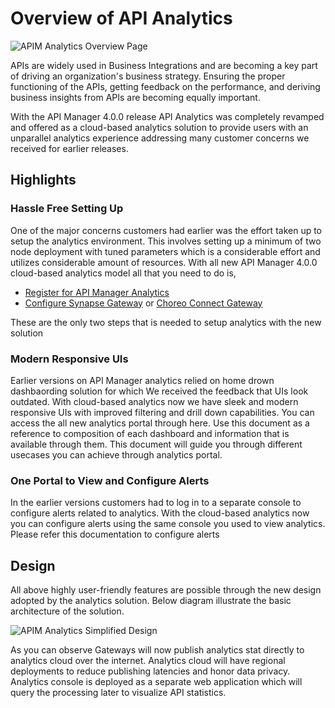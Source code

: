 # Overview of API Analytics
![APIM Analytics Overview Page]({{base_path}}/assets/img/observe/apim-analytics-overview-page.png)

APIs are widely used in Business Integrations and are becoming a key part of driving an organization's business 
strategy. Ensuring the proper functioning of the APIs, getting feedback on the performance, and deriving business 
insights from APIs are becoming equally important.

With the API Manager 4.0.0 release API Analytics was completely revamped and offered as a cloud-based analytics solution
 to provide users with an unparallel analytics experience addressing many customer concerns we received for earlier 
 releases.

## Highlights
### Hassle Free Setting Up
One of the major concerns customers had earlier was the effort taken up to setup the analytics environment. This 
involves setting up a minimum of two node deployment with tuned parameters which is a considerable effort and utilizes 
considerable amount of resources. 
With all new API Manager 4.0.0 cloud-based analytics model all that you need to do is,
 - [Register for API Manager Analytics]({{base_path}}/observe/api-manager-analytics/configure-analytics/register-for-analytics)
 - [Configure Synapse Gateway]({{base_path}}/observe/api-manager-analytics/configure-analytics/configure-synapse-gateway) or [Choreo Connect Gateway]({{base_path}}/observe/api-manager-analytics/configure-analytics/configure-microgateway)

These are the only two steps that is needed to setup analytics with the new solution

### Modern Responsive UIs
Earlier versions on API Manager analytics relied on home drown dashbaording solution for which We received the
 feedback that UIs look outdated. With cloud-based analytics now we have sleek and modern responsive UIs with improved 
 filtering and drill down capabilities. 
You can access the all new analytics portal through here. Use this document as a reference to composition of each
 dashboard and information that is available through them. This document will guide you through different usecases
  you can achieve through analytics portal.

### One Portal to View and Configure Alerts
In the earlier versions customers had to log in to a separate console to configure alerts related to analytics. With
 the cloud-based analytics now you can configure alerts using the same console you used to view analytics. 
 Please refer this documentation to configure alerts

## Design
All above highly user-friendly features are possible through the new design adopted by the analytics solution. 
Below diagram illustrate the basic architecture of the solution.

![APIM Analytics Simplified Design]({{base_path}}/assets/img/observe/apim-analytics-simplified.jpg)

As you can observe Gateways will now publish analytics stat directly to analytics cloud over the internet. 
Analytics cloud will have regional deployments to reduce publishing latencies and honor data privacy. 
Analytics console is deployed as a separate web application which will query the processing later to visualize
 API statistics.
